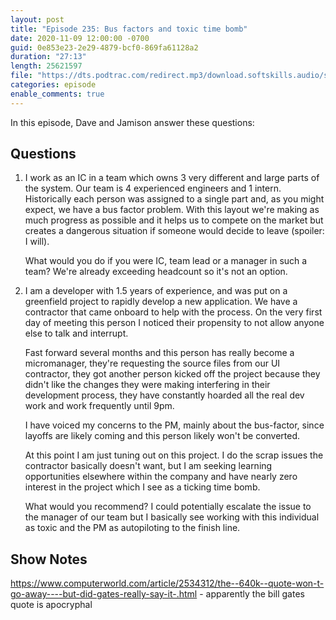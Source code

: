 ```yaml
---
layout: post
title: "Episode 235: Bus factors and toxic time bomb"
date: 2020-11-09 12:00:00 -0700
guid: 0e853e23-2e29-4879-bcf0-869fa61128a2
duration: "27:13"
length: 25621597
file: "https://dts.podtrac.com/redirect.mp3/download.softskills.audio/sse-235.mp3"
categories: episode
enable_comments: true
---
```


In this episode, Dave and Jamison answer these questions:

## Questions

1. I work as an IC in a team which owns 3 very different and large parts of the system. Our team is 4 experienced engineers and 1 intern. Historically each person was assigned to a single part and, as you might expect, we have a bus factor problem. With this layout we're making as much progress as possible and it helps us to compete on the market but creates a dangerous situation if someone would decide to leave (spoiler: I will).
   
   What would you do if you were IC, team lead or a manager in such a team? We're already exceeding headcount so it's not an option.


2. I am a developer with 1.5 years of experience, and was put on a greenfield project to rapidly develop a new application. We have a contractor that came onboard to help with the process. On the very first day of meeting this person I noticed their propensity to not allow anyone else to talk and interrupt.
   
   Fast forward several months and this person has really become a micromanager, they're requesting the source files from our UI contractor, they got another person kicked off the project because they didn't like the changes they were making interfering in their development process, they have constantly hoarded all the real dev work and work frequently until 9pm.
   
   I have voiced my concerns to the PM, mainly about the bus-factor, since layoffs are likely coming and this person likely won't be converted.
   
   At this point I am just tuning out on this project. I do the scrap issues the contractor basically doesn't want, but I am seeking learning opportunities elsewhere within the company and have nearly zero interest in the project which I see as a ticking time bomb.
   
   What would you recommend? I could potentially escalate the issue to the manager of our team but I basically see working with this individual as toxic and the PM as autopiloting to the finish line.


## Show Notes
https://www.computerworld.com/article/2534312/the--640k--quote-won-t-go-away----but-did-gates-really-say-it-.html - apparently the bill gates quote is apocryphal
